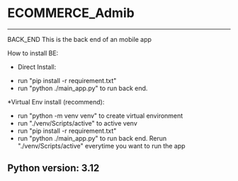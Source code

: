 # ECOMMERCE_Admib
---------------------------------
BACK_END
This is the back end of an mobile app

How to install BE:

* Direct Install:
- run "pip install -r requirement.txt"
- run "python ./main_app.py" to run back end.

*Virtual Env install (recommend):
- run "python -m venv venv" to create virtual environment
- run "./venv/Scripts/active" to active venv
- run "pip install -r requirement.txt"
- run "python ./main_app.py" to run back end.
Rerun "./venv/Scripts/active" everytime you want to run the app

Python version: 3.12
---------------------------------
